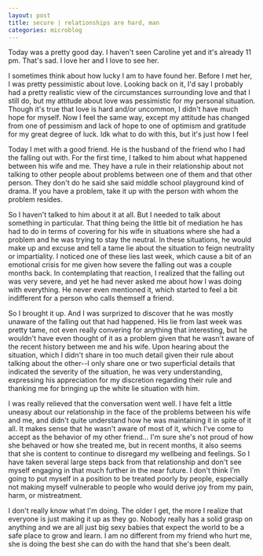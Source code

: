 ```yaml
---
layout: post
title: secure | relationships are hard, man
categories: microblog
---
```


Today was a pretty good day. I haven't seen Caroline yet and it's already 11 pm. That's sad. I love her and I love to see her. 

I sometimes think about how lucky I am to have found her. Before I met her, I was pretty pessimistic about love. Looking back on it, I'd say I probably had a pretty realistic view of the circumstances surrounding love and that I still do, but my attitude about love was pessimistic for my personal situation. Though it's true that love is hard and/or uncommon, I didn't have much hope for myself. Now I feel the same way, except my attitude has changed from one of pessimism and lack of hope to one of optimism and gratitude for my great degree of luck. Idk what to do with this, but it's just how I feel

Today I met with a good friend. He is the husband of the friend who I had the falling out with. For the first time, I talked to him about what happened between his wife and me. They have a rule in their relationship about not talking to other people about problems between one of them and that other person. They don't do he said she said middle school playground kind of drama. If you have a problem, take it up with the person with whom the problem resides. 

So I haven't talked to him about it at all. But I needed to talk about something in particular. That thing being the little bit of mediation he has had to do in terms of covering for his wife in situations where she had a problem and he was trying to stay the neutral. In these situations, he would make up and excuse and tell a tame lie about the situation to feign neutrality or impartiality. I noticed one of these lies last week, which cause a bit of an emotional crisis for me given how severe the falling out was a couple months back. In contemplating that reaction, I realized that the falling out was very severe, and yet he had never asked me about how I was doing with everything. He never even mentioned it, which started to feel a bit indifferent for a person who calls themself a friend. 

So I brought it up. And I was surprized to discover that he was mostly unaware of the falling out that had happened. His lie from last week was pretty tame, not even really convering for anything that interesting, but he wouldn't have even thought of it as a problem given that he wasn't aware of the recent history between me and his wife. Upon hearing about the situation, which I didn't share in too much detail given their rule about talking about the other--I only share one or two superficial details that indicated the severity of the situation, he was very understanding, expressing his appreciation for my discretion regarding their rule and thanking me for bringing up the white lie situation with him.

I was really relieved that the conversation went well. I have felt a little uneasy about our relationship in the face of the problems between his wife and me, and didn't quite understand how he was maintaining it in spite of it all. It makes sense that he wasn't aware of most of it, which I've come to accept as the behavior of my other friend... I'm sure she's not proud of how she behaved or how she treated me, but in recent months, it also seems that she is content to continue to disregard my wellbeing and feelings. So I have taken several large steps back from that relationship and don't see myself engaging in that much further in the near future. I don't think I'm going to put myself in a position to be treated poorly by people, especially not making myself vulnerable to people who would derive joy from my pain, harm, or mistreatment. 

I don't really know what I'm doing. The older I get, the more I realize that everyone is just making it up as they go. Nobody really has a solid grasp on anything and we are all just big sexy babies that expect the world to be a safe place to grow and learn. I am no different from my friend who hurt me, she is doing the best she can do with the hand that she's been dealt. 
